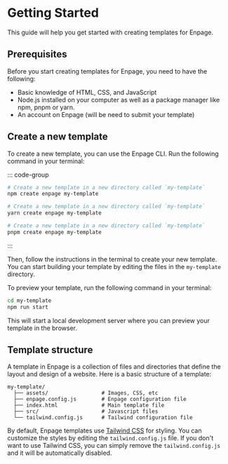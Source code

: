 # Getting Started

This guide will help you get started with creating templates for Enpage.


## Prerequisites

Before you start creating templates for Enpage, you need to have the following:
- Basic knowledge of HTML, CSS, and JavaScript
- Node.js installed on your computer as well as a package manager like npm, pnpm or yarn.
- An account on Enpage (will be need to submit your template)


## Create a new template

To create a new template, you can use the Enpage CLI. Run the following command in your terminal:

::: code-group

```bash [Using npm]
# Create a new template in a new directory called `my-template`
npm create enpage my-template
```

```bash [Using yarn]
# Create a new template in a new directory called `my-template`
yarn create enpage my-template
```

```bash [Using pnpm]
# Create a new template in a new directory called `my-template`
pnpm create enpage my-template
```

:::

Then, follow the instructions in the terminal to create your new template.
You can start building your template by editing the files in the `my-template` directory.

To preview your template, run the following command in your terminal:


```bash
cd my-template
npm run start
```

This will start a local development server where you can preview your template in the browser.


## Template structure

A template in Enpage is a collection of files and directories that define the layout and design of a website. Here is a basic structure of a template:

```plaintext
my-template/
  ├── assets/                 # Images, CSS, etc
  ├── enpage.config.js        # Enpage configuration file
  ├── index.html              # Main template file
  ├── src/                    # Javascript files
  └── tailwind.config.js      # Tailwind configuration file
```

By default, Enpage templates use [Tailwind CSS](https://tailwindcss.com) for styling. You can customize the styles by editing the `tailwind.config.js` file. If you don't want to use Tailwind CSS, you can simply remove the `tailwind.config.js` and it will be automatically disabled.
